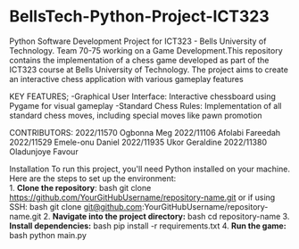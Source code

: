 # BellsTech-Python-Project-ICT323
Python Software Development Project for ICT323 - Bells University of Technology.  Team 70-75 working on a Game Development.This repository contains the implementation of a chess game developed as part of the ICT323 course at Bells University of Technology. The project aims to create an interactive chess application with various gameplay features


KEY FEATURES;
    -Graphical User Interface: Interactive chessboard using Pygame for visual gameplay
    -Standard Chess Rules: Implementation of all standard chess moves, including special moves like pawn promotion


CONTRIBUTORS:
2022/11570  Ogbonna Meg
2022/11106  Afolabi Fareedah
2022/11529    Emele-onu Daniel
2022/11935  Ukor Geraldine
2022/11380  Oladunjoye Favour

Installation  To run this project, you'll need Python installed on your machine. Here are the steps to set up the environment:  
    1. **Clone the repository**:    bash
   git clone https://github.com/YourGitHubUsername/repository-name.git
      or if using SSH:   bash
   git clone git@github.com:YourGitHubUsername/repository-name.git
    2. **Navigate into the project directory:**   bash
   cd repository-name
    3. **Install dependencies:**   bash
   pip install -r requirements.txt
    4. **Run the game:**   bash
   python main.py